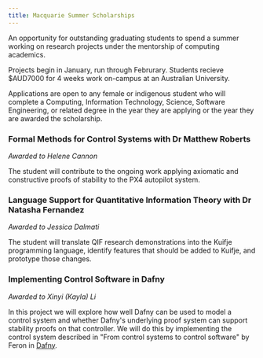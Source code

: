 ```yaml
---
title: Macquarie Summer Scholarships
---
```


An opportunity for outstanding graduating students to spend a summer working on research projects under the mentorship of computing academics.

Projects begin in January, run through Februrary. Students recieve $AUD7000 for 4 weeks work on-campus at an Australian University.

Applications are open to any female or indigenous student who will complete a Computing, Information Technology, Science, Software Engineering, or related degree in the year they are applying or the year they are awarded the scholarship.

### Formal Methods for Control Systems with Dr Matthew Roberts

_Awarded to Helene Cannon_

The student will contribute to the ongoing work applying axiomatic and constructive proofs of stability to the PX4 autopilot system.

### Language Support for Quantitative Information Theory with Dr Natasha Fernandez

_Awarded to Jessica Dalmati_

The student will translate QIF research demonstrations into the Kuifje programming language, identify features that should be added to Kuifje, and prototype those changes.

### Implementing Control Software in Dafny

_Awarded to Xinyi (Kayla) Li_

In this project we will explore how well Dafny can be used to model a control system and whether Dafny's underlying proof system can support stability proofs on that controller.  We will do this by implementing the control system described in "From control systems to control software" by Feron in [Dafny](https://dafny.org/).